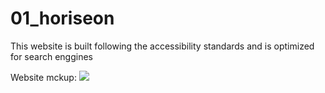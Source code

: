 # 01_horiseon

This website is built following the accessibility standards and is optimized for search enggines

Website mckup:
![](Horiseon-mockup-up.png)